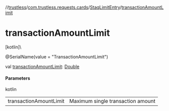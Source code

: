 //[trustless](../../../index.md)/[com.trustless.requests.cards](../index.md)/[StaqLimitEntry](index.md)/[transactionAmountLimit](transaction-amount-limit.md)

# transactionAmountLimit

[kotlin]\

@SerialName(value = &quot;TransactionAmountLimit&quot;)

val [transactionAmountLimit](transaction-amount-limit.md): [Double](https://kotlinlang.org/api/latest/jvm/stdlib/kotlin/-double/index.html)

#### Parameters

kotlin

| | |
|---|---|
| transactionAmountLimit | Maximum single transaction amount |
